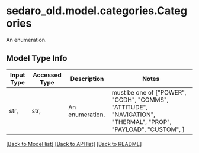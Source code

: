 # sedaro_old.model.categories.Categories

An enumeration.

## Model Type Info
Input Type | Accessed Type | Description | Notes
------------ | ------------- | ------------- | -------------
str,  | str,  | An enumeration. | must be one of ["POWER", "CCDH", "COMMS", "ATTITUDE", "NAVIGATION", "THERMAL", "PROP", "PAYLOAD", "CUSTOM", ] 

[[Back to Model list]](../../README.md#documentation-for-models) [[Back to API list]](../../README.md#documentation-for-api-endpoints) [[Back to README]](../../README.md)

